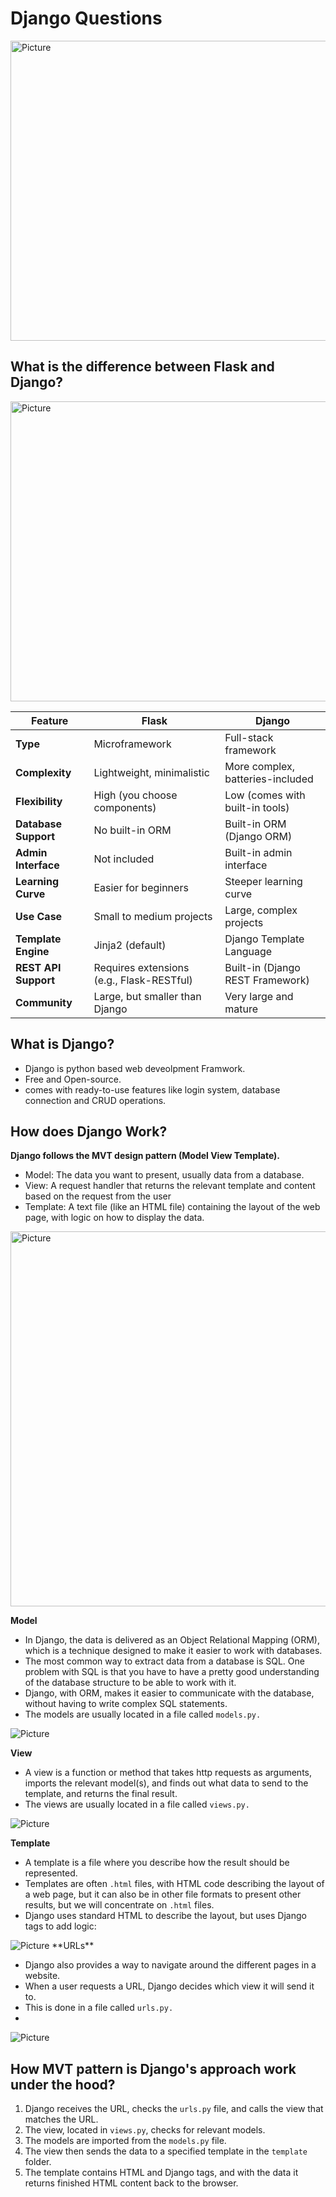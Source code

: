 # Django Questions

<img src="./images/0_5mCMOCogRI-yzfUM.gif" alt="Picture" width="854" height="480">

## What is the difference between Flask and Django?

<img src="./images/Flask-vs-Django.png" alt="Picture" width="854" height="480">

| Feature               | Flask                                     | Django                           |
|-----------------------|-------------------------------------------|----------------------------------|
| **Type**              | Microframework                            | Full-stack framework             |
| **Complexity**        | Lightweight, minimalistic                 | More complex, batteries-included |
| **Flexibility**       | High (you choose components)              | Low (comes with built-in tools)  |
| **Database Support**  | No built-in ORM                           | Built-in ORM (Django ORM)        |
| **Admin Interface**   | Not included                              | Built-in admin interface         |
| **Learning Curve**    | Easier for beginners                      | Steeper learning curve           |
| **Use Case**          | Small to medium projects                  | Large, complex projects          |
| **Template Engine**   | Jinja2 (default)                          | Django Template Language         |
| **REST API Support**  | Requires extensions (e.g., Flask-RESTful) | Built-in (Django REST Framework) |
| **Community**         | Large, but smaller than Django            | Very large and mature            |

## What is Django?

- Django is python based web deveolpment Framwork.
- Free and Open-source.
- comes with ready-to-use features like login system, database connection and CRUD operations.

## How does Django Work?

**Django follows the MVT design pattern (Model View Template).**

- Model: The data you want to present, usually data from a database.
- View: A request handler that returns the relevant template and content based on the request from the user
- Template: A text file (like an HTML file) containing the layout of the web page, with logic on how to display the  data.

<img src="./images/1_XohhamnRotq53fQaY5HQfA.png" alt="Picture" width="800" height="600">

**Model**

- In Django, the data is delivered as an Object Relational Mapping (ORM), which is a technique designed to make it   easier to work with databases.
- The most common way to extract data from a database is SQL. One problem with SQL is that you have to have a pretty good understanding of the database structure to be able to work with it.
- Django, with ORM, makes it easier to communicate with the database, without having to write complex SQL statements.
- The models are usually located in a file called `models.py.`

<img src="./images/models.png" alt="Picture" width="auto" height="auto">

**View**

- A view is a function or method that takes http requests as arguments, imports the relevant model(s), and finds out what data to send to the template, and returns the final result.
- The views are usually located in a file called `views.py.`

<img src="./images/views.png" alt="Picture" width="auto" height="auto">

**Template**

- A template is a file where you describe how the result should be represented.
- Templates are often `.html` files, with HTML code describing the layout of a web page, but it can also be in other file formats to present other results, but we will concentrate on `.html` files.
- Django uses standard HTML to describe the layout, but uses Django tags to add logic:

<img src="./images/template.png" alt="Picture" width="auto" height="auto">
**URLs**

- Django also provides a way to navigate around the different pages in a website.
- When a user requests a URL, Django decides which view it will send it to.
- This is done in a file called `urls.py.`
- 
<img src="./images/url.png" alt="Picture" width="auto" height="auto">

## How MVT pattern is Django's approach work under the hood?

1. Django receives the URL, checks the `urls.py` file, and calls the view that matches the URL.
2. The view, located in `views.py`, checks for relevant models.
3. The models are imported from the `models.py` file.
4. The view then sends the data to a specified template in the `template` folder.
5. The template contains HTML and Django tags, and with the data it returns finished HTML content back to the browser.
